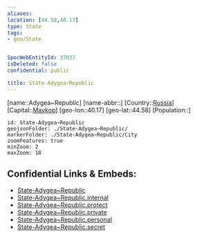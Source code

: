 ```yaml
---
aliases: 
location: [44.58,40.17]
type: State
tags:
- geo/State


SpocWebEntityId: 37037
isDeleted: false
confidential: public

title: State-Adygea~Republic
---
```

[name::Adygea~Republic]
[name-abbr::]
[Country::[Russia](geo/Continent/Europe/Russia.md)]
[Capital::[Maykop](geo/Continent/Europe/Russia/City/Maykop.md)]
[geo-lon::40.17]
[geo-lat::44.58]
[Population::]



```leaflet
id: State-Adygea~Republic
geojsonFolder: ./State-Adygea~Republic/
markerFolder: ./State-Adygea~Republic/City
zoomFeatures: true 
minZoom: 2 
maxZoom: 18
```


## Confidential Links & Embeds: 
- [State-Adygea~Republic](../../../../../../_public/geo/Continent/Europe/Russia/State/State-Adygea~Republic.md) 
- [State-Adygea~Republic.internal](../../../../../../_internal/geo/Continent/Europe/Russia/State/State-Adygea~Republic.internal.md) 
- [State-Adygea~Republic.protect](../../../../../../_protect/geo/Continent/Europe/Russia/State/State-Adygea~Republic.protect.md) 
- [State-Adygea~Republic.private](../../../../../../_private/geo/Continent/Europe/Russia/State/State-Adygea~Republic.private.md) 
- [State-Adygea~Republic.personal](../../../../../../_personal/geo/Continent/Europe/Russia/State/State-Adygea~Republic.personal.md) 
- [State-Adygea~Republic.secret](../../../../../../_secret/geo/Continent/Europe/Russia/State/State-Adygea~Republic.secret.md) 
